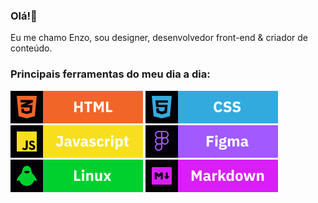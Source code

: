 ### Olá!👋

Eu me chamo Enzo, sou designer, desenvolvedor front-end & criador de conteúdo.

### Principais ferramentas do meu dia a dia:

![html](assets/html.svg)
![css](assets/css.svg)
![js](assets/javascript.svg)
![figma](assets/figma.svg)
![linux](assets/linux.svg)
![markdown](assets/markdown.svg)

<!--
**thenzolima/thenzolima** is a ✨ _special_ ✨ repository because its `README.md` (this file) appears on your GitHub profile.

Here are some ideas to get you started:

- 🔭 I’m currently working on ...
- 🌱 I’m currently learning ...
- 👯 I’m looking to collaborate on ...
- 🤔 I’m looking for help with ...
- 💬 Ask me about ...
- 📫 How to reach me: ...
- 😄 Pronouns: ...
- ⚡ Fun fact: ...
-->
